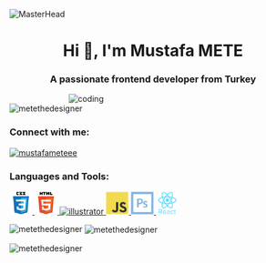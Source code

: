 ![MasterHead](https://cdn.dribbble.com/users/25906/screenshots/2486509/loading_1.gif)
<h1 align="center">Hi 👋, I'm Mustafa METE</h1>
<h3 align="center">A passionate frontend developer from Turkey</h3>
<img align="right" alt="coding" width="400" src="https://c.tenor.com/2uyENRmiUt0AAAAC/coding.gif"

<p align="left"> <img src="https://komarev.com/ghpvc/?username=metethedesigner&label=Profile%20views&color=0e75b6&style=flat" alt="metethedesigner" /> </p>

<h3 align="left">Connect with me:</h3>
<p align="left">
<a href="https://linkedin.com/in/mustafameteee" target="blank"><img align="center" src="https://raw.githubusercontent.com/rahuldkjain/github-profile-readme-generator/master/src/images/icons/Social/linked-in-alt.svg" alt="mustafameteee" height="30" width="40" /></a>
</p>

<h3 align="left">Languages and Tools:</h3>
<p align="left"> <a href="https://www.w3schools.com/css/" target="_blank" rel="noreferrer"> <img src="https://raw.githubusercontent.com/devicons/devicon/master/icons/css3/css3-original-wordmark.svg" alt="css3" width="40" height="40"/> </a> <a href="https://www.w3.org/html/" target="_blank" rel="noreferrer"> <img src="https://raw.githubusercontent.com/devicons/devicon/master/icons/html5/html5-original-wordmark.svg" alt="html5" width="40" height="40"/> </a> <a href="https://www.adobe.com/in/products/illustrator.html" target="_blank" rel="noreferrer"> <img src="https://www.vectorlogo.zone/logos/adobe_illustrator/adobe_illustrator-icon.svg" alt="illustrator" width="40" height="40"/> </a> <a href="https://developer.mozilla.org/en-US/docs/Web/JavaScript" target="_blank" rel="noreferrer"> <img src="https://raw.githubusercontent.com/devicons/devicon/master/icons/javascript/javascript-original.svg" alt="javascript" width="40" height="40"/> </a> <a href="https://www.photoshop.com/en" target="_blank" rel="noreferrer"> <img src="https://raw.githubusercontent.com/devicons/devicon/master/icons/photoshop/photoshop-line.svg" alt="photoshop" width="40" height="40"/> </a> <a href="https://reactjs.org/" target="_blank" rel="noreferrer"> <img src="https://raw.githubusercontent.com/devicons/devicon/master/icons/react/react-original-wordmark.svg" alt="react" width="40" height="40"/> </a> </p>

<p><img align="left" src="https://github-readme-stats.vercel.app/api/top-langs?username=metethedesigner&show_icons=true&locale=en&layout=compact" alt="metethedesigner" /></p>

<p>&nbsp;<img align="center" src="https://github-readme-stats.vercel.app/api?username=metethedesigner&show_icons=true&locale=en" alt="metethedesigner" /></p>

<p><img align="center" src="https://github-readme-streak-stats.herokuapp.com/?user=metethedesigner&" alt="metethedesigner" /></p>
